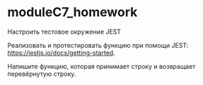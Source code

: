 # moduleC7_homework

Настроить тестовое окружение JEST

Реализовать и протестировать функцию при помощи JEST: https://jestjs.io/docs/getting-started. 

Напишите функцию, которая принимает строку и возвращает перевёрнутую строку. 



